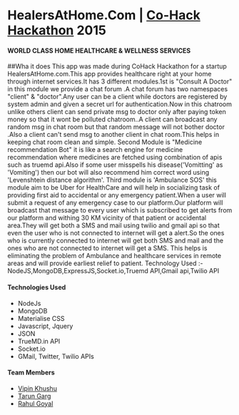 # HealersAtHome.Com | [Co-Hack Hackathon] 2015 
 [Co-Hack Hackathon]: <http://coworkdelhi.com/cohack/>
#### WORLD CLASS HOME HEALTHCARE & WELLNESS SERVICES

##Wha it does
This app was made during CoHack Hackathon for a startup HealersAtHome.com.This app provides healthcare right at your home through internet services.It has 3 different modules.1st is "Consult A Doctor" in this module we provide a chat forum .A chat forum has two namespaces "client" & "doctor".Any user can be a client while doctors are registered by system admin and given a secret url for authentication.Now in this chatroom unlike others  client can send private  msg to doctor only after paying  token money so that it wont be polluted chatroom..A client can broadcast any random msg in chat room but that random message will not bother doctor .Also a client can't send msg to another client in chat room.This helps in keeping chat room clean and simple.
Second Module is "Medicine recommendation Bot" it is like a search engine for medicine recommendation where medicines are fetched using combination of apis such as truemd api.Also if some user misspells his disease('Vomitting' as 'Vomiting') then our bot will also recommend him correct word using 'Levenshtein distance algorithm'.
Third module is 'Ambulance SOS' this module aim to be Uber for HealthCare and will help in socializing task of providing first aid to accidental or any emergency patient.When a user will submit a request of any emergency case to our platform.Our platform will broadcast that message to every user which is subscribed to get alerts from our platform and withing 30 KM vicinity of that patient or accidental area.They will get both a SMS and mail using twilio and gmail api so that even the user who is not connected to internet will get a alert.So the ones who is currently connected to internet will get both SMS and mail and the ones who are not connected to internet will get a SMS.
This helps is eliminating the problem of Ambulance and healthcare services in remote areas and will provide earliest relief to patient.
Technology Used :- NodeJS,MongoDB,ExpressJS,Socket.io,Truemd API,Gmail api,Twilio API

#### Technologies Used
- NodeJs
- MongoDB
- Materialise CSS
- Javascript, Jquery
- JSON
- TrueMD.in API
- Socket.io
- GMail, Twitter, Twilio APIs


#### Team Members
- [Vipin Khushu](https://github.com/vipinkhushu)
- [Tarun Garg](https://github.com/tarungarg546)
- [Rahul Goyal](https://github.com/rahulgoyal030)


